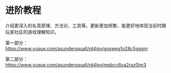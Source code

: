 # 进阶教程

介绍更深入的名竞原理、方法论、工具等。更新更加频繁，能更好地体现当前时期玩家社区的游戏理解知识。

第一部分：<https://www.yuque.com/asundersquall/rd4igy/goxweg1o28c5gggm>

第二部分：<https://www.yuque.com/asundersquall/rd4igy/mpbcc6oa2raz0im3>
